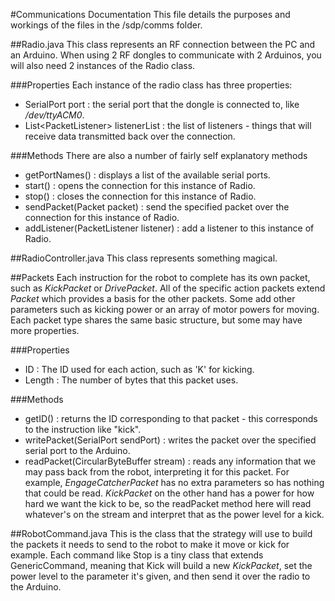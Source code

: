 #Communications Documentation
This file details the purposes and workings of the files in the /sdp/comms folder.

##Radio.java
This class represents an RF connection between the PC and an Arduino. When using 2 RF dongles to communicate with 2 Arduinos, you will also need 2 instances of the Radio class.

###Properties
Each instance of the radio class has three properties:

- SerialPort port : the serial port that the dongle is connected to, like */dev/ttyACM0*.
- List&lt;PacketListener> listenerList : the list of listeners - things that will receive data transmitted back over the connection.

###Methods
There are also a number of fairly self explanatory methods

- getPortNames() : displays a list of the available serial ports.
- start() : opens the connection for this instance of Radio.
- stop() : closes the connection for this instance of Radio.
- sendPacket(Packet packet) : send the specified packet over the connection for this instance of Radio.
- addListener(PacketListener listener) : add a listener to this instance of Radio.

##RadioController.java
This class represents something magical.

##Packets
Each instruction for the robot to complete has its own packet, such as *KickPacket* or *DrivePacket*. All of the specific action packets extend *Packet* which provides a basis for the other packets. Some add other parameters such as kicking power or an array of motor powers for moving.
Each packet type shares the same basic structure, but some may have more properties.

###Properties

- ID : The ID used for each action, such as 'K' for kicking.
- Length : The number of bytes that this packet uses.

###Methods
- getID() : returns the ID corresponding to that packet - this corresponds to the instruction like "kick".
- writePacket(SerialPort sendPort) : writes the packet over the specified serial port to the Arduino.
- readPacket(CircularByteBuffer stream) : reads any information that we may pass back from the robot, interpreting it for this packet. For example, *EngageCatcherPacket* has no extra parameters so has nothing that could be read. *KickPacket* on the other hand has a power for how hard we want the kick to be, so the readPacket method here will read whatever's on the stream and interpret that as the power level for a kick.

##RobotCommand.java
This is the class that the strategy will use to build the packets it needs to send to the robot to make it move or kick for example. Each command like Stop is a tiny class that extends GenericCommand, meaning that Kick will build a new *KickPacket*, set the power level to the parameter it's given, and then send it over the radio to the Arduino.

